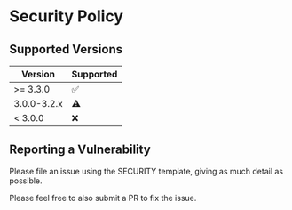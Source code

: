 # Security Policy

## Supported Versions

| Version     | Supported          |
| ----------- | ------------------ |
| >= 3.3.0    | :white_check_mark: |
| 3.0.0-3.2.x | :warning:          |
| < 3.0.0     | :x:                |

## Reporting a Vulnerability

Please file an issue using the SECURITY template, giving as much detail as possible.

Please feel free to also submit a PR to fix the issue.
